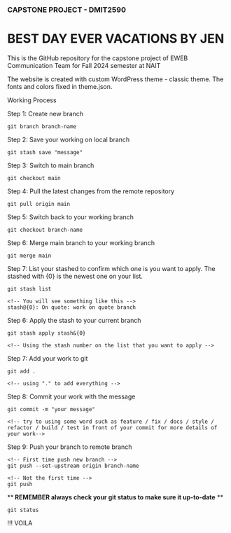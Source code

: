 ### CAPSTONE PROJECT - DMIT2590
# BEST DAY EVER VACATIONS BY JEN

This is the GitHub repository for the capstone project of EWEB Communication Team for Fall 2024 semester at NAIT

The website is created with custom WordPress theme - classic theme. The fonts and colors fixed in theme.json.

Working Process 

Step 1: Create new branch 
```
git branch branch-name
```
Step 2: Save your working on local branch
```
git stash save "message"
```
Step 3: Switch to main branch
```
git checkout main
```
Step 4: Pull the latest changes from the remote repository
```
git pull origin main
```
Step 5: Switch back to your working branch
```
git checkout branch-name
```
Step 6: Merge main branch to your working branch
```
git merge main
```
Step 7: List your stashed to confirm which one is you want to apply.
The stashed with {0} is the newest one on your list.
```
git stash list

<!-- You will see something like this -->
stash@{0}: On quote: work on quote branch
```
Step 6: Apply the stash to your current branch
```
git stash apply stash&{0}

<!-- Using the stash number on the list that you want to apply -->
```
Step 7: Add your work to git
```
git add .

<!-- using "." to add everything -->
```

Step 8: Commit your work with the message
```
git commit -m "your message"

<!-- try to using some word such as feature / fix / docs / style / refactor / build / test in front of your commit for more details of your work-->
```
Step 9: Push your branch to remote branch
```
<!-- First time push new branch -->
git push --set-upstream origin branch-name

<!-- Not the first time -->
git push
```
**<b> REMEMBER always check your git status to make sure it up-to-date</b> **
```
git status
```

!!! VOILA

